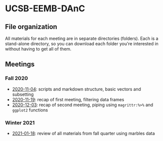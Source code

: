 # UCSB-EEMB-DAnC

## File organization

All materials for each meeting are in separate directories (folders). Each is a stand-alone directory, so you can download each folder you're interested in without having to get all of them.

## Meetings

### Fall 2020
- [2020-11-04](https://github.com/an-bui/UCSB-EEMB-DAnC/tree/main/2020-11-04-intro_to_R-part01): scripts and markdown structure, basic vectors and subsetting
- [2020-11-19](https://github.com/an-bui/UCSB-EEMB-DAnC/tree/main/2020-11-19-intro_to_R-part02): recap of first meeting, filtering data frames
- [2020-12-03](https://github.com/an-bui/UCSB-EEMB-DAnC/tree/main/2020-12-03-intro_to_R-part03): recap of second meeting, piping using `magrittr:%>%` and `ggplot2` functions

### Winter 2021
- [2021-01-18](https://github.com/an-bui/UCSB-EEMB-DAnC/tree/main/2021-01-18-intro_to_R-review): review of all materials from fall quarter using marbles data